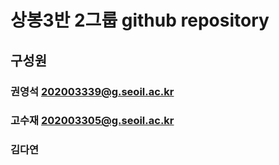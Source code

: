 # 상봉3반 2그룹 github repository

## 구성원
### 권영석 202003339@g.seoil.ac.kr
### 고수재 202003305@g.seoil.ac.kr
### 김다연
